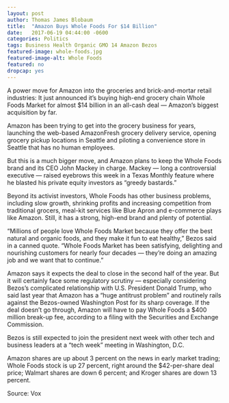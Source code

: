 ```yaml
---
layout: post
author: Thomas James Blobaum 
title:  "Amazon Buys Whole Foods For $14 Billion"
date:   2017-06-19 04:44:00 -0600
categories: Politics 
tags: Business Health Organic GMO 14 Amazon Bezos
featured-image: whole-foods.jpg
featured-image-alt: Whole Foods 
featured: no 
dropcap: yes 
---
```

A power move for Amazon into the groceries and brick-and-mortar retail industries: It just announced it’s buying high-end grocery chain Whole Foods Market for almost $14 billion in an all-cash deal — Amazon’s biggest acquisition by far.

Amazon has been trying to get into the grocery business for years, launching the web-based AmazonFresh grocery delivery service, opening grocery pickup locations in Seattle and piloting a convenience store in Seattle that has no human employees.

But this is a much bigger move, and Amazon plans to keep the Whole Foods brand and its CEO John Mackey in charge. Mackey — long a controversial executive — raised eyebrows this week in a Texas Monthly feature where he blasted his private equity investors as “greedy bastards.”

Beyond its activist investors, Whole Foods has other business problems, including slow growth, shrinking profits and increasing competition from traditional grocers, meal-kit services like Blue Apron and e-commerce plays like Amazon. Still, it has a strong, high-end brand and plenty of potential.

“Millions of people love Whole Foods Market because they offer the best natural and organic foods, and they make it fun to eat healthy,” Bezos said in a canned quote. “Whole Foods Market has been satisfying, delighting and nourishing customers for nearly four decades — they’re doing an amazing job and we want that to continue.”

<a href="https://en.wikipedia.org/wiki/Jeff_Bezos" data-iframely-url></a>

Amazon says it expects the deal to close in the second half of the year. But it will certainly face some regulatory scrutiny — especially considering Bezos’s complicated relationship with U.S. President Donald Trump, who said last year that Amazon has a “huge antitrust problem” and routinely rails against the Bezos-owned Washington Post for its sharp coverage. If the deal doesn’t go through, Amazon will have to pay Whole Foods a $400 million break-up fee, according to a filing with the Securities and Exchange Commission.

Bezos is still expected to join the president next week with other tech and business leaders at a “tech week” meeting in Washington, D.C.

Amazon shares are up about 3 percent on the news in early market trading; Whole Foods stock is up 27 percent, right around the $42-per-share deal price; Walmart shares are down 6 percent; and Kroger shares are down 13 percent.

Source: Vox 

<a href="https://www.vox.com/2017/6/16/15816180/amazon-whole-foods-deal" data-iframely-url></a>
